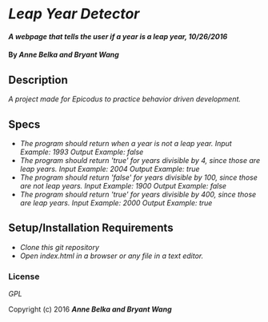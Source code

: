 # _Leap Year Detector_

#### _A webpage that tells the user if a year is a leap year, 10/26/2016_

#### By _**Anne Belka and Bryant Wang**_

## Description

_A project made for Epicodus to practice behavior driven development._

## Specs

* _The program should return when a year is not a leap year.
Input Example: 1993
Output Example: false_
* _The program should return 'true' for years divisible by 4, since those are leap years.
Input Example: 2004
Output Example: true_
* _The program should return 'false' for years divisible by 100, since those are not leap years.
Input Example: 1900
Output Example: false_
* _The program should return 'true' for years divisible by 400, since those are leap years.
Input Example: 2000
Output Example: true_

## Setup/Installation Requirements

* _Clone this git repository_
* _Open index.html in a browser or any file in a text editor._

### License

*GPL*

Copyright (c) 2016 **_Anne Belka and Bryant Wang_**
